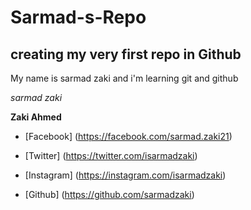 # Sarmad-s-Repo
## creating my very first repo in Github

My name is sarmad zaki and i'm learning git and github

*sarmad zaki*

**Zaki Ahmed**


* [Facebook] (https://facebook.com/sarmad.zaki21)

* [Twitter] (https://twitter.com/isarmadzaki)

* [Instagram] (https://instagram.com/isarmadzaki)

* [Github] (https://github.com/sarmadzaki)
